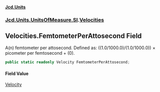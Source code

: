 #### [Jcd.Units](index.md 'index')
### [Jcd.Units.UnitsOfMeasure.SI](Jcd.Units.UnitsOfMeasure.SI.md 'Jcd.Units.UnitsOfMeasure.SI').[Velocities](Velocities.md 'Jcd.Units.UnitsOfMeasure.SI.Velocities')

## Velocities.FemtometerPerAttosecond Field

A(n) femtometer per attosecond. Defined as: ((1.0/1000.0)/(1.0/1000.0)) × picometer per femtosecond + (0).

```csharp
public static readonly Velocity FemtometerPerAttosecond;
```

#### Field Value
[Velocity](Velocity.md 'Jcd.Units.UnitTypes.Velocity')